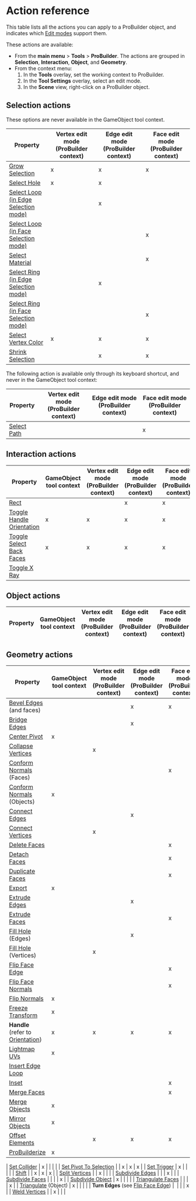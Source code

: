 # Action reference

This table lists all the actions you can apply to a ProBuilder object, and indicates which [Edit modes](modes.md) support them. 

These actions are available:

* From the **main menu** > **Tools** > **ProBuilder**. The actions are grouped in **Selection**, **Interaction**, **Object**, and **Geometry**.
* From the context menu: 
    1. In the **Tools** overlay, set the working context to ProBuilder. 
    1. In the **Tool Settings** overlay, select an edit mode.
    1. In the **Scene** view, right-click on a ProBuilder object.

## Selection actions

These options are never available in the GameObject tool context.

| **Property** | **Vertex edit mode (ProBuilder context)** | **Edge edit mode (ProBuilder context)** | **Face edit mode (ProBuilder context)** |
| ---- | ---- | ---- | ---- |
| [Grow Selection](Selection_Grow.md) | x | x | x |
| [Select Hole](Selection_SelectHole.md) | x | x | |
| [Select Loop (in Edge Selection mode)](Selection_Loop_Edge.md) | | x | |
| [Select Loop (in Face Selection mode)](Selection_Loop_Face.md) | | | x |
| [Select Material](Selection_SelectByMaterial.md) | | | x |
| [Select Ring (in Edge Selection mode)](Selection_Ring_Edge.md) | | x | |
| [Select Ring (in Face Selection mode)](Selection_Ring_Face.md) | | | x |
| [Select Vertex Color](Selection_SelectByVertexColor.md) | x | x | x |
| [Shrink Selection](Selection_Shrink.md) | | x | x | x |

The following action is available only through its keyboard shortcut, and never in the GameObject tool context:

| **Property** | **Vertex edit mode (ProBuilder context)** | **Edge edit mode (ProBuilder context)** | **Face edit mode (ProBuilder context)** |
| ---- | ---- | ---- | ---- |
| [Select Path](SelectPath.md) | |  | x |


## Interaction actions

| **Property** | **GameObject tool context** | **Vertex edit mode (ProBuilder context)** | **Edge edit mode (ProBuilder context)** | **Face edit mode (ProBuilder context)** |
| ---- | ---- | ---- | ---- | ---- |
| [Rect](Selection_Rect_Intersect.md) | | | x | x |
| [Toggle Handle Orientation](HandleAlign.md) | x | x | x | x |
| [Toggle Select Back Faces](Selection_SelectHidden.md) | x | x | x | x |
| [Toggle X Ray](Toggle_X_Ray.md) |  |  |  |  |

## Object actions

| **Property** | **GameObject tool context** | **Vertex edit mode (ProBuilder context)** | **Edge edit mode (ProBuilder context)** | **Face edit mode (ProBuilder context)** |
| ---- | ---- | ---- | ---- | ---- |

## Geometry actions


| **Property** | **GameObject tool context** | **Vertex edit mode (ProBuilder context)** | **Edge edit mode (ProBuilder context)** | **Face edit mode (ProBuilder context)** |
| ---- | ---- | ---- | ---- | ---- |
| [Bevel Edges](Edge_Bevel.md) (and faces) | | | x | x |
| [Bridge Edges](Edge_Bridge.md) | | | x | |
| [Center Pivot](CenterPivot.md) | x | | | |
| [Collapse Vertices](Vert_Collapse.md) | | x | | |
| [Conform Normals](Face_ConformNormals.md) (Faces) | | | | x |
| [Conform Normals](Object_ConformNormals.md) (Objects) | x | | | |
| [Connect Edges](Edge_Connect.md) | | | x | |
| [Connect Vertices](Vert_Connect.md) | | x | | |
| [Delete Faces](Face_Delete.md) | | | | x |
| [Detach Faces](Face_Detach.md) | | | | x |
| [Duplicate Faces](Face_Duplicate.md) | | | | x |
| [Export](Object_Export.md) | x | | | |
| [Extrude Edges](Edge_Extrude.md) | | | x | |
| [Extrude Faces](Face_Extrude.md) | | | | x |
| [Fill Hole](Edge_FillHole.md) (Edges) | | | x | |
| [Fill Hole](Vert_FillHole.md) (Vertices) | | x | | |
| [Flip Face Edge](Face_FlipTri.md)  | | | | x |
| [Flip Face Normals](Face_FlipNormals.md) | | | | x |
| [Flip Normals](Object_FlipNormals.md) | x | | | |
| [Freeze Transform](Freeze_Transform.md) | x | | | |
| **Handle** (refer to [Orientation](HandleAlign.md)) | x | x | x | x |
| [Lightmap UVs](Object_LightmapUVs.md) | x | | | |
| [Insert Edge Loop](Edge_InsertLoop.md)  | | | | |
| [Inset](Face_Inset.md) | | | | x |
| [Merge Faces](Face_Merge.md) | | | | x |
| [Merge Objects](Object_Merge.md) | x | | | |
| [Mirror Objects](Object_Mirror.md) | x | | | |
| [Offset Elements](Offset_Elements.md) |  | x | x | x |
| [ProBuilderize](Object_ProBuilderize.md) | x | | | |

| [Set Collider](Entity_Trigger.md#Collider) | x | | | |
| [Set Pivot To Selection](SetPivot.md) | | x | x | x |
| [Set Trigger](Entity_Trigger.md) | x | | | |
| [Shift](Selection_Shift.md) | | x | x | x |
| [Split Vertices](Vert_Split.md) | | x | | |
| [Subdivide Edges](Edge_Subdivide.md) | | | x | |
| [Subdivide Faces](Face_Subdivide.md) | | | | x |
| [Subdivide Object](Object_Subdivide.md) | x | | | |
| [Triangulate Faces](Face_Triangulate.md) | | | | x |
| [Triangulate](Object_Triangulate.md) (Object) | x | | | |
| **Turn Edges** (see [Flip Face Edge](Face_FlipTri.md)) |  | | | x |
| [Weld Vertices](Vert_Weld.md) | | x | | |